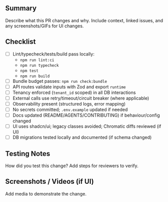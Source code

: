 ## Summary

Describe what this PR changes and why. Include context, linked issues, and any screenshots/GIFs for UI changes.

## Checklist

- [ ] Lint/typecheck/tests/build pass locally:
  - `npm run lint:ci`
  - `npm run typecheck`
  - `npm test`
  - `npm run build`
- [ ] Bundle budget passes: `npm run check:bundle`
- [ ] API routes validate inputs with Zod and export `runtime`
- [ ] Tenancy enforced (`tenant_id` scoped) in all DB interactions
- [ ] External calls use retry/timeout/circuit breaker (where applicable)
- [ ] Observability present (structured logs, error mapping)
- [ ] No secrets committed; `.env.example` updated if needed
- [ ] Docs updated (README/AGENTS/CONTRIBUTING) if behaviour/config changed
- [ ] UI uses shadcn/ui; legacy classes avoided; Chromatic diffs reviewed (if UI)
- [ ] DB migrations tested locally and documented (if schema changed)

## Testing Notes

How did you test this change? Add steps for reviewers to verify.

## Screenshots / Videos (if UI)

Add media to demonstrate the change.

